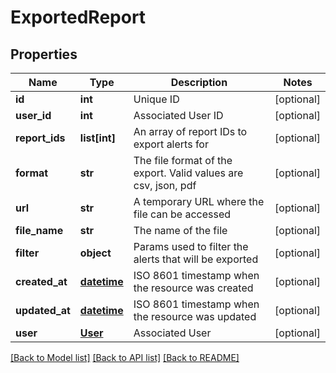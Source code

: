 # ExportedReport

## Properties
Name | Type | Description | Notes
------------ | ------------- | ------------- | -------------
**id** | **int** | Unique ID | [optional] 
**user_id** | **int** | Associated User ID | [optional] 
**report_ids** | **list[int]** | An array of report IDs to export alerts for | [optional] 
**format** | **str** | The file format of the export. Valid values are csv, json, pdf | [optional] 
**url** | **str** | A temporary URL where the file can be accessed | [optional] 
**file_name** | **str** | The name of the file | [optional] 
**filter** | **object** | Params used to filter the alerts that will be exported | [optional] 
**created_at** | [**datetime**](DateTime.md) | ISO 8601 timestamp when the resource was created | [optional] 
**updated_at** | [**datetime**](DateTime.md) | ISO 8601 timestamp when the resource was updated | [optional] 
**user** | [**User**](User.md) | Associated User | [optional] 

[[Back to Model list]](../README.md#documentation-for-models) [[Back to API list]](../README.md#documentation-for-api-endpoints) [[Back to README]](../README.md)


